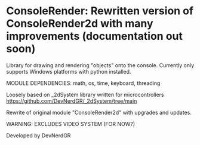 # ConsoleRender: Rewritten version of ConsoleRender2d with many improvements (documentation out soon)
Library for drawing and rendering "objects" onto the console.
Currently only supports Windows platforms with python installed.

MODULE DEPENDENCIES:
math, os, time, keyboard, threading

Loosely based on _2dSystem library written for microcontrollers
https://github.com/DevNerdGR/_2dSystem/tree/main

Rewrite of original module "ConsoleRender2d" with upgrades and updates.

WARNING: EXCLUDES VIDEO SYSTEM (FOR NOW?)

Developed by DevNerdGR
